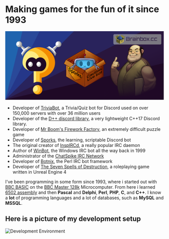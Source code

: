 # Making games for the fun of it since 1993

![Brainbox.cc Header](bb_header.png)

- Developer of [TriviaBot](https://triviabot.co.uk), a Trivia/Quiz bot for Discord used on over 150,000 servers with over 36 million users
- Developer of the [D++ discord library](https://github.com/brainboxdotcc/DPP), a very lightweight C++17 Discord library.
- Developer of [Mr Boom's Firework Factory](https://store.steampowered.com/app/1013670/Mr_Booms_Firework_Factory/), an extremely difficult puzzle game
- Developer of [Sporks](https://sporks.gg), the learning, scriptable Discord bot
- The original creator of [InspIRCd](https://www.inspircd.org), a really popular IRC daemon
- Author of [WinBot](https://www.winbot.co.uk), the Windows IRC bot all the way back in 1999
- Administrator of the [ChatSpike IRC Network](https://www.chatspike.net)
- Developer of [Botnix](https://www.botnix.org), the Perl IRC bot framework
- Developer of [The Seven Spells of Destruction](https://www.ssod.org), a roleplaying game written in Unreal Engine 4

I've been programming in some form since 1993, where i started out with [BBC BASIC](https://en.wikipedia.org/wiki/BBC_BASIC) on the [BBC Master 128k](https://en.wikipedia.org/wiki/BBC_Master) Microcomputer. From here i learned [6502 assembly](https://www.abebooks.co.uk/search/sortby/3/an/Lance+Leventhal+/tn/+6502+Assembly+Language) and then **Pascal** and **Delphi**, **Perl**, **PHP**, **C**, and **C++**. I know a **lot** of programming languages and a lot of databases, such as **MySQL** and **MSSQL**.

## Here is a picture of my development setup

![Development Environment](https://user-images.githubusercontent.com/1556794/236293682-c4a8c81a-061d-4d91-9716-2b005839c3cc.jpg)

